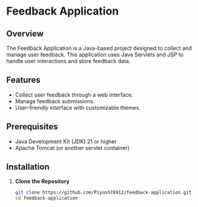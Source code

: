 # Feedback Application

## Overview

The Feedback Application is a Java-based project designed to collect and manage user feedback. This application uses Java Servlets and JSP to handle user interactions and store feedback data.

## Features

- Collect user feedback through a web interface.
- Manage feedback submissions.
- User-friendly interface with customizable themes.

## Prerequisites

- Java Development Kit (JDK) 21 or higher
- Apache Tomcat (or another servlet container)

## Installation

1. **Clone the Repository**

   ```bash
   git clone https://github.com/Piyush78912/feedback-application.git
   cd feedback-application
